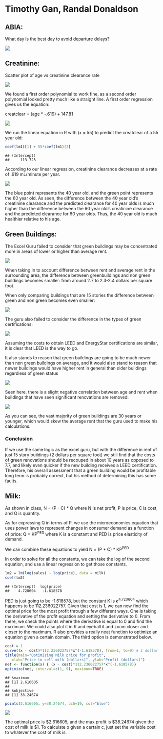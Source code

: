 Timothy Gan, Randal Donaldson
================

## ABIA:

What day is the best day to avoid departure delays?

![](Exercise1_files/figure-gfm/ABIA-1.png)<!-- -->

## Creatinine:

Scatter plot of age vs creatinine clearance rate

![](Exercise1_files/figure-gfm/creatinine1-1.png)<!-- -->

We found a first order polynomial to work fine, as a second order
polynomial looked pretty much like a straight line. A first order
regression gives us the equation:

creatclear = (age \* -.619) + 147.81

![](Exercise1_files/figure-gfm/creatinine2-1.png)<!-- -->

We run the linear equation in R with \(x = 55\) to predict the
creatclear of a 55 year old:

``` r
coef(lm1)[1] + 55*coef(lm1)[2]
```

    ## (Intercept) 
    ##     113.723

According to our linear regression, creatinine clearance decreases at a
rate of .619 mL/minute per year.

![](Exercise1_files/figure-gfm/creatinine4-1.png)<!-- -->

The blue point represents the 40 year old, and the green point
represents the 60 year old. As seen, the difference between the 40 year
old’s creatinine clearance and the predicted clearance for 40 year olds
is much higher than the difference between the 60 year old’s creatinine
clearance and the predicted clearance for 60 year olds. Thus, the 40
year old is much healthier relative to his age.

## Green Buildings:

The Excel Guru failed to consider that green buildings may be
concentrated more in areas of lower or higher than average rent.

![](Exercise1_files/figure-gfm/diff-1.png)<!-- -->

When taking in to account difference between rent and average rent in
the surrounding area, the difference between greenbuildings and non
green buildings becomes smaller: from around 2.7 to 2.3-2.4 dollars per
square foot.

When only comparing buildings that are 15 stories the difference between
green and non green becomes even smaller:

![](Exercise1_files/figure-gfm/diff_15_story-1.png)<!-- -->

The guru also failed to consider the difference in the types of green
certifications:

![](Exercise1_files/figure-gfm/type_comparison-1.png)<!-- -->

Assuming the costs to obtain LEED and EnergyStar certifications are
similar, it is clear that LEED is the way to go.

It also stands to reason that green buildings are going to be much newer
than non green buildings on average, and it would also stand to reason
that newer buildings would have higher rent in general than older
buildings regardless of green status

![](Exercise1_files/figure-gfm/age_rent-1.png)<!-- -->

Seen here, there is a slight negative correlation between age and rent
when buildings that have seen significant renovations are removed.

![](Exercise1_files/figure-gfm/age_green-1.png)<!-- -->

As you can see, the vast majority of green buildings are 30 years or
younger, which would skew the average rent that the guru used to make
his calculations.

### Conclusion

If we use the same logic as the excel guru, but with the difference in
rent of just 15 story buildings (2 dollars per square foot) we still
find that the costs of green renovations should be recouped in about 10
years as opposed to 7.7, and likely even quicker if the new building
receives a LEED certification. Therefore, his overall assessment that a
green building would be profitable long term is probably correct, but
his method of determining this has some faults.

## Milk:

As shown in class, N = (P - C) \* Q where N is net profit, P is price, C
is cost, and Q is quantity.

As for expressing Q in terms of P, we use the microeconomics equation
that uses power laws to represent changes in consumer demand as a
function of price: Q = KP<sup>PED</sup> where K is a constant and PED is
price elasticity of demand.

We can combine these equations to yield N = (P \* C) \* KP<sup>PED</sup>

In order to solve for all the constants, we can take the log of the
second equation, and use a linear regression to get those constants.

``` r
lm2 = lm(log(sales) ~ log(price), data = milk)
coef(lm2)
```

    ## (Intercept)  log(price) 
    ##    4.720604   -1.618578

PED is just going to be -1.618578, but the constant K is
***e***<sup>4.720604</sup> which happens to be 112.236022757. Given that
cost is 1, we can now find the optimal price for the most profit through
a few different ways. One is taking the derivative of the profit
equation and setting the derivative to 0. From there, we check the
points where the derivative is equal to 0 and find the maximum. We could
also plot it in R and eyeball it and zoom closer and closer to the
maximum. R also provides a really neat function to optimize an equation
given a certain domain. The third option is demonstrated below.

``` r
cost = 1
curve((x - cost)*112.236022757*x^(-1.618578), from=1, to=9) # 1 dollar to 9 dollars
title(main="Optimizing Milk price for profit", 
   xlab="Price to sell milk (dollars)", ylab="Profit (dollars)")
net <- function(x) { (x - cost)*112.236022757*x^(-1.618578)}
optimize(net, interval=c(1, 9), maximum=TRUE)
```

    ## $maximum
    ## [1] 2.616605
    ## 
    ## $objective
    ## [1] 38.24674

``` r
points(2.616605, y=38.24674, pch=19, col="blue")
```

![](Exercise1_files/figure-gfm/milk2-1.png)<!-- -->

The optimal price is $2.616605, and the max profit is $38.24674 given
the cost of milk is $1. To calculate p given a certain c, just set the
variable cost to whatever the cost of milk is.
